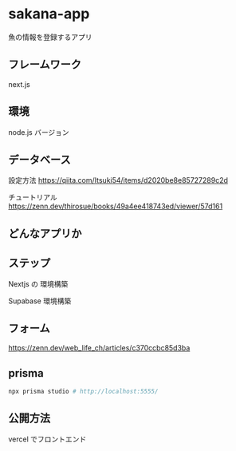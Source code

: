# sakana-app

魚の情報を登録するアプリ

## フレームワーク

next.js

## 環境

node.js バージョン

## データベース

設定方法
https://qiita.com/Itsuki54/items/d2020be8e85727289c2d

チュートリアル
https://zenn.dev/thirosue/books/49a4ee418743ed/viewer/57d161

## どんなアプリか

## ステップ

Nextjs の 環境構築

Supabase 環境構築

## フォーム

https://zenn.dev/web_life_ch/articles/c370ccbc85d3ba

## prisma

```bash
npx prisma studio # http://localhost:5555/
```

## 公開方法

vercel でフロントエンド
